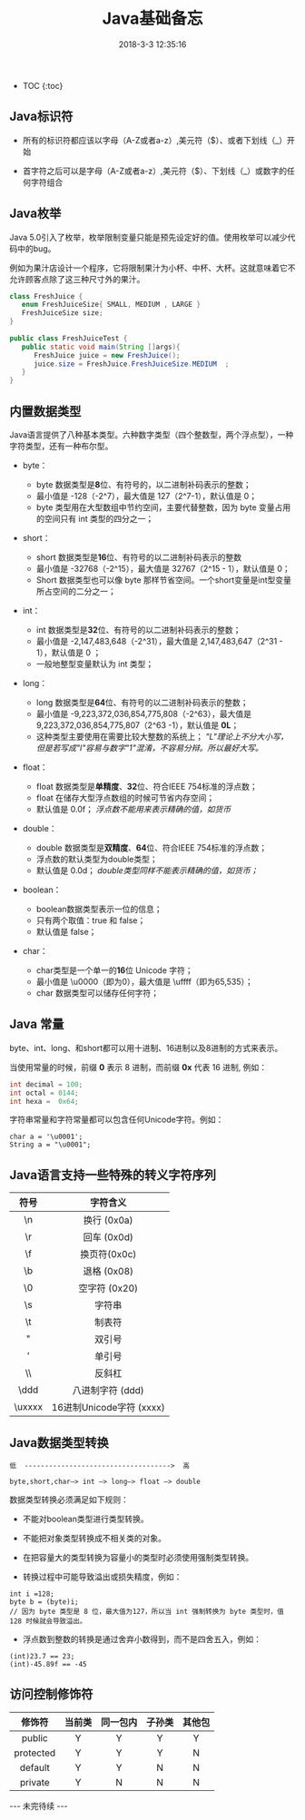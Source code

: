 ﻿---
layout:         post
title:          Java基础备忘
subtitle:
card-image:     
date:           2018-3-3 12:35:16
tags:           Java
post-card-type: article
---


* TOC
{:toc}



Java标识符
-------

 - 所有的标识符都应该以字母（A-Z或者a-z）,美元符（$）、或者下划线（_）开始
 
 - 首字符之后可以是字母（A-Z或者a-z）,美元符（$）、下划线（_）或数字的任何字符组合
 

Java枚举
------

Java 5.0引入了枚举，枚举限制变量只能是预先设定好的值。使用枚举可以减少代码中的bug。

例如为果汁店设计一个程序，它将限制果汁为小杯、中杯、大杯。这就意味着它不允许顾客点除了这三种尺寸外的果汁。
```Java
class FreshJuice {
   enum FreshJuiceSize{ SMALL, MEDIUM , LARGE }
   FreshJuiceSize size;
}
 
public class FreshJuiceTest {
   public static void main(String []args){
      FreshJuice juice = new FreshJuice();
      juice.size = FreshJuice.FreshJuiceSize.MEDIUM  ;
   }
}
```

内置数据类型
------
Java语言提供了八种基本类型。六种数字类型（四个整数型，两个浮点型），一种字符类型，还有一种布尔型。

 - byte：
    + byte 数据类型是**8**位、有符号的，以二进制补码表示的整数；
    + 最小值是 -128（-2^7），最大值是 127（2^7-1），默认值是 0；
    + byte 类型用在大型数组中节约空间，主要代替整数，因为 byte 变量占用的空间只有 int 类型的四分之一；

 - short：

    + short 数据类型是**16**位、有符号的以二进制补码表示的整数
    + 最小值是 -32768（-2^15），最大值是 32767（2^15 - 1），默认值是 0；
    + Short 数据类型也可以像 byte 那样节省空间。一个short变量是int型变量所占空间的二分之一；

 - int：

    + int 数据类型是**32**位、有符号的以二进制补码表示的整数；
    + 最小值是 -2,147,483,648（-2^31），最大值是 2,147,483,647（2^31 - 1），默认值是 0 ；
    + 一般地整型变量默认为 int 类型；

 - long：

    + long 数据类型是**64**位、有符号的以二进制补码表示的整数；
    + 最小值是 -9,223,372,036,854,775,808（-2^63），最大值是 9,223,372,036,854,775,807（2^63 -1），默认值是 **0L**；
    + 这种类型主要使用在需要比较大整数的系统上；
*"L"理论上不分大小写，但是若写成"l"容易与数字"1"混淆，不容易分辩。所以最好大写。*

 - float：

    + float 数据类型是**单精度**、**32**位、符合IEEE 754标准的浮点数；
    + float 在储存大型浮点数组的时候可节省内存空间；
    + 默认值是 0.0f；
*浮点数不能用来表示精确的值，如货币*

 - double：

    + double 数据类型是**双精度**、**64**位、符合IEEE 754标准的浮点数；
    + 浮点数的默认类型为double类型；
    + 默认值是 0.0d；
*double类型同样不能表示精确的值，如货币；*

 - boolean：

    + boolean数据类型表示一位的信息；
    + 只有两个取值：true 和 false；
    + 默认值是 false；

 - char：

    + char类型是一个单一的**16**位 Unicode 字符；
    + 最小值是 \u0000（即为0），最大值是 \uffff（即为65,535）；
    + char 数据类型可以储存任何字符；

Java 常量
-------
byte、int、long、和short都可以用十进制、16进制以及8进制的方式来表示。

当使用常量的时候，前缀 **0** 表示 8 进制，而前缀 **0x** 代表 16 进制, 例如：
```Java
int decimal = 100;
int octal = 0144;
int hexa =  0x64;
```
字符串常量和字符常量都可以包含任何Unicode字符。例如：
```
char a = '\u0001';
String a = "\u0001";
```

Java语言支持一些特殊的转义字符序列
-------------------

| 符号 | 字符含义 |
|:----:|:--------:|
| \n | 换行 (0x0a) |
| \r | 回车 (0x0d) |
| \f | 换页符(0x0c) |
| \b | 退格 (0x08) |
| \0 | 空字符 (0x20) |
| \s | 字符串 |
| \t | 制表符 |
| \" | 双引号 |
| \' | 单引号 |
| \\\ | 反斜杠 |
| \ddd | 八进制字符 (ddd) |
| \uxxxx | 16进制Unicode字符 (xxxx) |

Java数据类型转换
----------
```
低  ------------------------------------>  高

byte,short,char—> int —> long—> float —> double 
```
数据类型转换必须满足如下规则：

- 不能对boolean类型进行类型转换。

- 不能把对象类型转换成不相关类的对象。

- 在把容量大的类型转换为容量小的类型时必须使用强制类型转换。

- 转换过程中可能导致溢出或损失精度，例如：
```
int i =128;   
byte b = (byte)i;
// 因为 byte 类型是 8 位，最大值为127，所以当 int 强制转换为 byte 类型时，值 128 时候就会导致溢出。
```
- 浮点数到整数的转换是通过舍弃小数得到，而不是四舍五入，例如：
```
(int)23.7 == 23;        
(int)-45.89f == -45
```

访问控制修饰符
-------

| 修饰符 | 当前类 | 同一包内 | 子孙类 | 其他包 |
|:------:|:------:|:--------:| :-----:|:------:|
| public | Y | Y | Y | Y |
| protected | Y | Y | Y | N |
| default | Y | Y | N | N |
| private | Y | N | N | N |



--- 未完待续 ---
